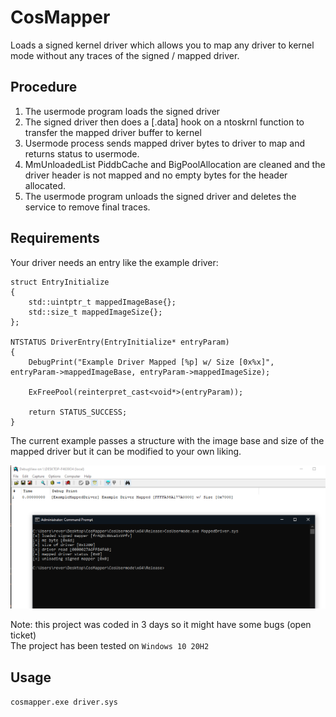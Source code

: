 # CosMapper
Loads a signed kernel driver which allows you to map any driver to kernel mode without any traces of the signed / mapped driver.

## Procedure
1. The usermode program loads the signed driver 
2. The signed driver then does a [.data] hook on a ntoskrnl function to transfer the mapped driver buffer to kernel
3. Usermode process sends mapped driver bytes to driver to map and returns status to usermode.
4. MmUnloadedList PiddbCache and BigPoolAllocation are cleaned and the driver header is not mapped and no empty bytes for the header allocated.
5. The usermode program unloads the signed driver and deletes the service to remove final traces.

## Requirements
Your driver needs an entry like the example driver:

```
struct EntryInitialize
{
	std::uintptr_t mappedImageBase{};
	std::size_t mappedImageSize{};
};

NTSTATUS DriverEntry(EntryInitialize* entryParam)
{
	DebugPrint("Example Driver Mapped [%p] w/ Size [0x%x]", entryParam->mappedImageBase, entryParam->mappedImageSize);

	ExFreePool(reinterpret_cast<void*>(entryParam));

	return STATUS_SUCCESS;
}
```
The current example passes a structure with the image base and size of the mapped driver but it can be modified to your own liking.

![DbgView Example](./example.PNG)

Note: this project was coded in 3 days so it might have some bugs (open ticket)<br />
The project has been tested on ``Windows 10 20H2``

## Usage

```cosmapper.exe driver.sys```
